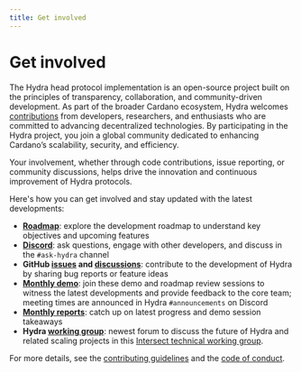 ```yaml
---
title: Get involved
---
```


# Get involved

The Hydra head protocol implementation is an open-source project built on the principles of transparency, collaboration, and community-driven development. As part of the broader Cardano ecosystem, Hydra welcomes [contributions](https://github.com/cardano-scaling/hydra/blob/master/CONTRIBUTING.md) from developers, researchers, and enthusiasts who are committed to advancing decentralized technologies. By participating in the Hydra project, you join a global community dedicated to enhancing Cardano’s scalability, security, and efficiency. 

Your involvement, whether through code contributions, issue reporting, or community discussions, helps drive the innovation and continuous improvement of Hydra protocols. 

Here's how you can get involved and stay updated with the latest developments:

* **[Roadmap](https://github.com/orgs/input-output-hk/projects/21/views/7)**: explore the development roadmap to understand key objectives and upcoming features
* **[Discord](https://discord.com/invite/Qq5vNTg9PT)**: ask questions, engage with other developers, and discuss in the `#ask-hydra` channel
* **GitHub [issues](https://github.com/cardano-scaling/hydra/issues) and [discussions](https://github.com/cardano-scaling/hydra/discussions)**: contribute to the development of Hydra by sharing bug reports or feature ideas
* **[Monthly demo](https://meet.google.com/udc-zgyw-agd)**: join these demo and roadmap review sessions to witness the latest developments and provide feedback to the core team; meeting times are announced in Hydra `#announcements` on Discord
* **[Monthly reports](https://cardano-scaling.org/monthly/)**: catch up on latest progress and demo session takeaways
* **Hydra [working group](https://github.com/cardano-scaling/wg-hydra)**: newest forum to discuss the future of Hydra and related scaling projects in this [Intersect technical working group](https://intersect.gitbook.io/intersect-committees-groups/groups-overview/technical-working-groups/hydra).

For more details, see the [contributing guidelines](https://github.com/cardano-scaling/hydra/blob/master/CONTRIBUTING.md) and the [code of conduct](https://github.com/cardano-scaling/hydra/blob/master/CODE-OF-CONDUCT.md).

